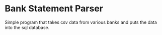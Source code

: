 # Bank Statement Parser
Simple program that takes csv data from various banks and puts the data into the sql database.


